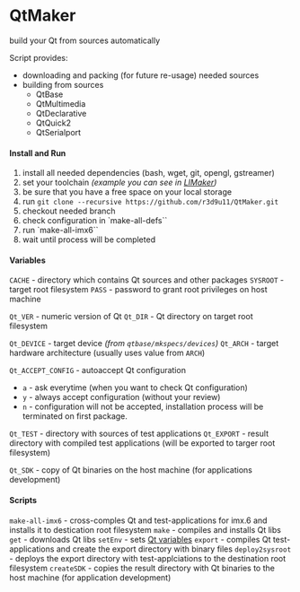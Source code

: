 # QtMaker
build your Qt from sources automatically

Script provides:
* downloading and packing (for future re-usage) needed sources
* building from sources 
  * QtBase
  * QtMultimedia
  * QtDeclarative
  * QtQuick2
  * QtSerialport

#### Install and Run

1. install all needed dependencies (bash, wget, git, opengl, gstreamer)
2. set your toolchain _(example you can see in [LIMaker](https://github.com/r3d9u11/LIMaker/blob/master/03-set_tc`#L1))_
3. be sure that you have a free space on your local storage
4. run `git clone --recursive https://github.com/r3d9u11/QtMaker.git`
5. checkout needed branch
6. check configuration in `make-all-defs``
7. run `make-all-imx6``
8. wait until process will be completed

#### Variables

`CACHE` - directory which contains Qt sources and other packages
`SYSROOT` - target root filesystem
`PASS` - password to grant root privileges on host machine

`Qt_VER` - numeric version of Qt
`Qt_DIR` - Qt directory on target root filesystem

`Qt_DEVICE` - target device _(from `qtbase/mkspecs/devices`)_
`Qt_ARCH` - target hardware architecture (usually uses value from `ARCH`)

`Qt_ACCEPT_CONFIG` - autoaccept Qt configuration
* `a` - ask everytime (when you want to check Qt configuration)
* `y` - always accept configuration (without your review)
* `n` - configuration will not be accepted, installation process will be terminated on first package.

`Qt_TEST` - directory with sources of test applications
`Qt_EXPORT` - result directory with compiled test applications (will be exported to targer root filesystem)

`Qt_SDK` - copy of Qt binaries on the host machine (for applications development)

#### Scripts

`make-all-imx6` - cross-comples Qt and test-applications for imx.6 and installs it to destication root filesystem
`make` - compiles and installs Qt libs
`get` - downloads Qt libs
`setEnv` - sets [Qt variables](#variables)
`export` - compiles Qt test-applications and create the export directory with binary files
`deploy2sysroot` - deploys the export directory with test-applciations  to the destination root filesystem
`createSDK` - copies the result directory with Qt binaries to the host machine (for application development)
